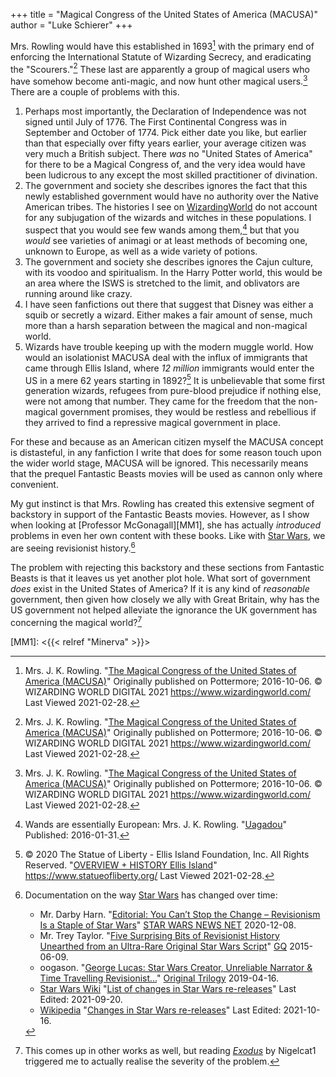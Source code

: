 +++
title = "Magical Congress of the United States of America (MACUSA)"
author = "Luke Schierer"
+++

Mrs. Rowling would have this established in 1693[^210228-8] with the primary 
end of enforcing the International Statute of Wizarding Secrecy, and 
eradicating the "Scourers."[^210228-9]  These last are apparently a group of
magical users who have somehow become anti-magic, and now hunt other magical
users.[^210228-10]  There are a couple of problems with this.

1. Perhaps most importantly, the Declaration of Independence was not signed
	 until July of 1776.  The First Continental Congress was in September and
	 October of 1774.  Pick either date you like, but earlier than that especially
	 over fifty years earlier, your average citizen was very much a British
	 subject.  There *was* no "United States of America" for there to be a Magical
	 Congress of, and the very idea would have been ludicrous to any except the
	 most skilled practitioner of divination.  
2. The government and society she describes ignores the fact that this newly
	 established government would have no authority over the Native American
	 tribes.  The histories I see on [WizardingWorld][ww] do not account for any
	 subjugation of the wizards and witches in these populations.  I suspect that
	 you would see few wands among them,[^220715-2] but that you *would*
	 see varieties of animagi or at least methods of becoming one, unknown
	 to Europe, as well as a wide variety of potions.  
3. The government and society she describes ignores the Cajun culture, with its
	 voodoo and spiritualism.  In the Harry Potter world, this would be an area
	 where the ISWS is stretched to the limit, and oblivators are running around
	 like crazy.
4. I have seen fanfictions out there that suggest that Disney was either a squib
	 or secretly a wizard.  Either makes a fair amount of sense, much more than a
	 harsh separation between the magical and non-magical world. 
5. Wizards have trouble keeping up with the modern muggle world.  How would an
	 isolationist MACUSA deal with the influx of immigrants that came through
	 Ellis Island, where *12 million* immigrants would enter the US in a mere 62
	 years starting in 1892?[^210228-11]  It is unbelievable that some first
	 generation wizards, refugees from pure-blood prejudice if nothing else, were
	 not among that number.  They came for the freedom that the non-magical
	 government promises, they would be restless and rebellious if they arrived to
	 find a repressive magical government in place. 

For these and because as an American citizen myself the MACUSA concept is
distasteful, in any fanfiction I write that does for some reason touch upon the
wider world stage, MACUSA will be ignored.  This necessarily means that the
prequel Fantastic Beasts movies will be used as cannon only where convenient. 

My gut instinct is that Mrs. Rowling has created this extensive segment of
backstory in support of the Fantastic Beasts movies.  However, as I show when
looking at [Professor McGonagall][MM1], she has actually *introduced* problems
in even her own content with these books.  Like with [Star Wars][], we are
seeing revisionist history.[^211018-4]

The problem with rejecting this backstory and these sections from Fantastic
Beasts is that it leaves us yet another plot hole.  What sort of government
*does* exist in the United States of America?  If it is any kind of *reasonable*
government, then given how closely we ally with Great Britain, why has the US
government not helped alleviate the ignorance the UK government has concerning
the magical world?[^211210-1]

[MM1]: <{{< relref "Minerva" >}}>

[Star Wars]: https://www.starwars.com/

[ww]: <https://www.wizardingworld.com/>

[^211210-1]: This comes up in other works as well, but reading
  _[Exodus](https://www.fanfiction.net/s/11460241)_ by Nigelcat1 triggered me to
  actually realise the severity of the problem.  

[^220715-2]: Wands are essentially European: Mrs. J. K. Rowling.
    "[Uagadou](https://www.rowlingindex.org/work/pmuag/)"
    Published: 2016-01-31. 

[^211018-4]: Documentation on the way [Star Wars](https://www.starwars.com/) has
    changed over time: 
    * Mr. Darby Harn. "[Editorial: You Can’t Stop the Change – Revisionism Is a
      Staple of Star
      Wars](https://www.starwarsnewsnet.com/2020/12/editorial-revisionism-is-the-point-of-star-wars.html)"
      [STAR WARS NEWS NET](https://www.starwarsnewsnet.com/)
      2020-12-08.
    * Mr. Trey Taylor.
      "[Five Surprising Bits of Revisionist History Unearthed from an Ultra-Rare
      Original Star Wars
      Script](https://www.gq.com/story/original-star-wars-script-revelations)"
      [GQ](https://www.gq.com/) 2015-06-09.
    * oogason. "[George Lucas: Star Wars Creator, Unreliable Narrator & Time
      Travelling
      Revisionist...](https://originaltrilogy.com/topic/George-Lucas-Star-Wars-Creator-Unreliable-Narrator-Time-Travelling-Revisionist/id/66986)"
      [Original Trilogy](https://originaltrilogy.com/) 2019-04-16.
    * [Star Wars Wiki](https://starwars.fandom.com/wiki)
      "[List of changes in Star Wars
      re-releases](https://starwars.fandom.com/wiki/List_of_changes_in_Star_Wars_re-releases)"
      Last Edited: 2021-09-20.
    * [Wikipedia](https://en.wikipedia.org/)
      "[Changes in Star Wars
      re-releases](https://en.wikipedia.org/wiki/Changes_in_Star_Wars_re-releases)"
      Last Edited: 2021-10-16.

[^210228-8]: Mrs. J. K. Rowling. 
    "[The Magical Congress of the United States of America (MACUSA)](https://www.wizardingworld.com/writing-by-jk-rowling/macusa)" 
    Originally published on Pottermore; 2016-10-06.  © WIZARDING WORLD DIGITAL 2021 <https://www.wizardingworld.com/> Last Viewed 2021-02-28.

[^210228-9]: Mrs. J. K. Rowling. 
    "[The Magical Congress of the United States of America (MACUSA)](https://www.wizardingworld.com/writing-by-jk-rowling/macusa)" 
    Originally published on Pottermore; 2016-10-06.  © WIZARDING WORLD DIGITAL 2021 <https://www.wizardingworld.com/> Last Viewed 2021-02-28.

[^210228-10]: Mrs. J. K. Rowling. 
    "[The Magical Congress of the United States of America (MACUSA)](https://www.wizardingworld.com/writing-by-jk-rowling/macusa)" 
    Originally published on Pottermore; 2016-10-06.  © WIZARDING WORLD DIGITAL 2021 <https://www.wizardingworld.com/> Last Viewed 2021-02-28.

[^210228-11]: © 2020 The Statue of Liberty - Ellis Island Foundation, Inc. All
    Rights Reserved.  "[OVERVIEW + HISTORY Ellis	Island](https://www.statueofliberty.org/ellis-island/overview-history/)"
    <https://www.statueofliberty.org/> Last Viewed 2021-02-28. 

